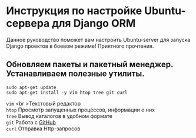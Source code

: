 # Инструкция по настройке Ubuntu-сервера для Django ORM
Данное руководство поможет вам настроить Ubuntu-server для запуска Django проектов в боевом режиме! Приятного прочтения.

## Обновляем пакеты и пакетный менеджер. Устанавливаем полезные утилиты.
```
sudo apt-get update
sudo apt-get install -y vim htop tree git curl 
```
`vim`  <br \>Текстовый редактор\
`htop`  Просмотр запущенных процессов, информации о них\
`tree`  Вывод каталогов в удобном формате\
`git`   Работа с [GitHub](https://github.com/)\
`curl`  Отправка Http-запросов
